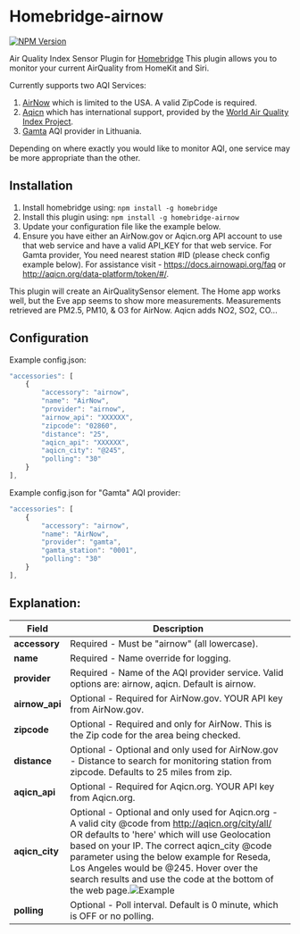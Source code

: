 # Homebridge-airnow
[![NPM Version](https://img.shields.io/npm/v/homebridge-airnow.svg)](https://www.npmjs.com/package/homebridge-airnow)

Air Quality Index Sensor Plugin for [Homebridge](https://github.com/nfarina/homebridge)
This plugin allows you to monitor your current AirQuality from HomeKit and Siri.

Currently supports two AQI Services:
1. [AirNow](https://www.airnow.gov) which is limited to the USA. A valid ZipCode is required.
2. [Aqicn](https://www.aqicn.org) which has international support, provided by the [World Air Quality Index Project](http://waqi.info/).
3. [Gamta](http://stoteles.gamta.lt/ap3/) AQI provider in Lithuania.

Depending on where exactly you would like to monitor AQI, one service may be more appropriate than the other.

## Installation
1. Install homebridge using: `npm install -g homebridge`
2. Install this plugin using: `npm install -g homebridge-airnow`
3. Update your configuration file like the example below.
4. Ensure you have either an AirNow.gov or Aqicn.org API account to use that web service and have a valid API_KEY for that web service. For Gamta provider, You need nearest station #ID (please check config example below).
For assistance visit - https://docs.airnowapi.org/faq or http://aqicn.org/data-platform/token/#/.


This plugin will create an AirQualitySensor element. The Home app works well, but the Eve app seems to show more measurements. Measurements retrieved are PM2.5, PM10, & O3 for AirNow. Aqicn adds NO2, SO2, CO...  

## Configuration
Example config.json:

```js
"accessories": [
	{
		"accessory": "airnow",
		"name": "AirNow",
		"provider": "airnow",
		"airnow_api": "XXXXXX",
		"zipcode": "02860",
		"distance": "25",
		"aqicn_api": "XXXXXX",
		"aqicn_city": "@245",
		"polling": "30"
	}
],
```

Example config.json for "Gamta" AQI provider:
```js
"accessories": [
	{
		"accessory": "airnow",
		"name": "AirNow",
		"provider": "gamta",
		"gamta_station": "0001",
		"polling": "30"
	}
],
```

## Explanation:

Field           		| Description
------------------------|------------
**accessory**   		| Required - Must be "airnow" (all lowercase).
**name**        		| Required - Name override for logging.
**provider**       		| Required - Name of the AQI provider service. Valid options are: airnow, aqicn. Default is airnow.
**airnow_api** 			| Optional - Required for AirNow.gov. YOUR API key from AirNow.gov.
**zipcode**				| Optional - Required and only for AirNow. This is the Zip code for the area being checked.
**distance**			| Optional - Optional and only used for AirNow.gov - Distance to search for monitoring station from zipcode. Defaults to 25 miles from zip.
**aqicn_api** 			| Optional - Required for Aqicn.org. YOUR API key from Aqicn.org.
**aqicn_city**			| Optional - Optional and only used for Aqicn.org - A valid city @code from http://aqicn.org/city/all/ OR defaults to 'here' which will use Geolocation based on your IP. The correct aqicn_city @code parameter using the below example for Reseda, Los Angeles would be @245. Hover over the search results and use the code at the bottom of the web page.![Example](https://user-images.githubusercontent.com/24653339/33373453-f6b84fb4-d4cf-11e7-9695-0f04a60ffdab.png)
**polling**				| Optional - Poll interval. Default is 0 minute, which is OFF or no polling.
